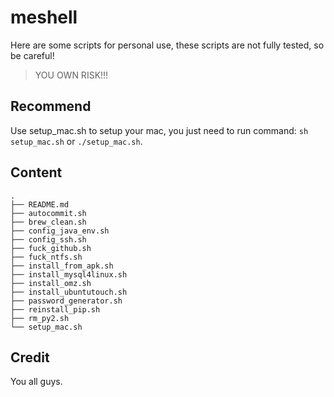 # meshell 

Here are some scripts for personal use, these scripts are not fully tested, so be careful! 

> YOU OWN RISK!!!

## Recommend

Use setup_mac.sh to setup your mac, you just need to run command: `sh setup_mac.sh` or `./setup_mac.sh`.

## Content

```Shell
.
├── README.md
├── autocommit.sh
├── brew_clean.sh
├── config_java_env.sh
├── config_ssh.sh
├── fuck_github.sh
├── fuck_ntfs.sh
├── install_from_apk.sh
├── install_mysql4linux.sh
├── install_omz.sh
├── install_ubuntutouch.sh
├── password_generator.sh
├── reinstall_pip.sh
├── rm_py2.sh
└── setup_mac.sh
```

## Credit

You all guys.
